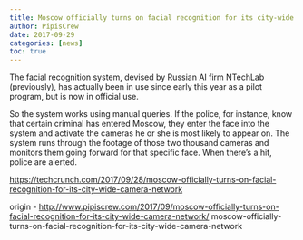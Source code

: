 ```yaml
---
title: Moscow officially turns on facial recognition for its city-wide camera network
author: PipisCrew
date: 2017-09-29
categories: [news]
toc: true
---
```


The facial recognition system, devised by Russian AI firm NTechLab (previously), has actually been in use since early this year as a pilot program, but is now in official use.

So the system works using manual queries. If the police, for instance, know that certain criminal has entered Moscow, they enter the face into the system and activate the cameras he or she is most likely to appear on. The system runs through the footage of those two thousand cameras and monitors them going forward for that specific face. When there’s a hit, police are alerted.

https://techcrunch.com/2017/09/28/moscow-officially-turns-on-facial-recognition-for-its-city-wide-camera-network

origin - http://www.pipiscrew.com/2017/09/moscow-officially-turns-on-facial-recognition-for-its-city-wide-camera-network/ moscow-officially-turns-on-facial-recognition-for-its-city-wide-camera-network